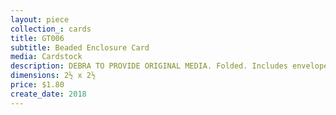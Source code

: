 ```yaml
---
layout: piece
collection_: cards
title: GT006
subtitle: Beaded Enclosure Card
media: Cardstock
description: DEBRA TO PROVIDE ORIGINAL MEDIA. Folded. Includes envelope.
dimensions: 2½ x 2½
price: $1.80
create_date: 2018
---
```

